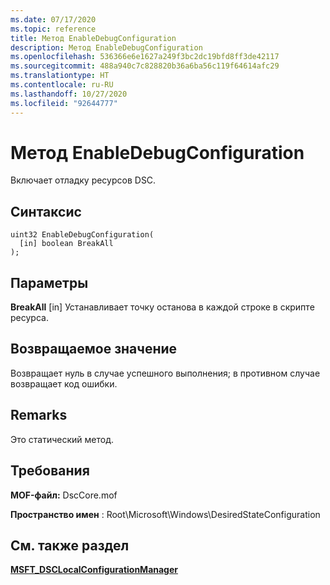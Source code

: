 ```yaml
---
ms.date: 07/17/2020
ms.topic: reference
title: Метод EnableDebugConfiguration
description: Метод EnableDebugConfiguration
ms.openlocfilehash: 536366e6e1627a249f3bc2dc19bfd8ff3de42117
ms.sourcegitcommit: 488a940c7c828820b36a6ba56c119f64614afc29
ms.translationtype: HT
ms.contentlocale: ru-RU
ms.lasthandoff: 10/27/2020
ms.locfileid: "92644777"
---
```

# <a name="enabledebugconfiguration-method"></a>Метод EnableDebugConfiguration

Включает отладку ресурсов DSC.

## <a name="syntax"></a>Синтаксис

```mof
uint32 EnableDebugConfiguration(
  [in] boolean BreakAll
);
```

## <a name="parameters"></a>Параметры

**BreakAll** \[in\] Устанавливает точку останова в каждой строке в скрипте ресурса.

## <a name="return-value"></a>Возвращаемое значение

Возвращает нуль в случае успешного выполнения; в противном случае возвращает код ошибки.

## <a name="remarks"></a>Remarks

Это статический метод.

## <a name="requirements"></a>Требования

**MOF-файл:** DscCore.mof

**Пространство имен** : Root\Microsoft\Windows\DesiredStateConfiguration

## <a name="see-also"></a>См. также раздел

[**MSFT_DSCLocalConfigurationManager**](msft-dsclocalconfigurationmanager.md)
